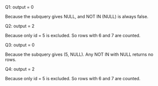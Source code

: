 Q1:
output = 0

Because the subquery gives NULL, and NOT IN (NULL) is always false.

Q2:
output = 2

Because only id = 5 is excluded. So rows with 6 and 7 are counted.

Q3:
output = 0

Because the subquery gives (5, NULL). Any NOT IN with NULL returns no rows.

Q4:
output = 2

Because only id = 5 is excluded. So rows with 6 and 7 are counted.
